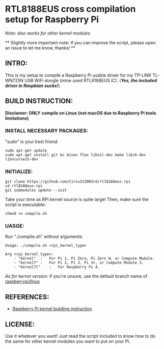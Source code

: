 # RTL8188EUS cross compilation setup for Raspberry Pi
_Note: also works for other kernel modules_

** Slightly more important note: if you can improve the script, please open an issue to let me know, thanks! **

## INTRO:
This is my setup to compile a Raspberry Pi usable driver for my TP-LINK TL-WN725N USB WiFi dongle (mine used RTL8188EUS IC). (***Yes, the included driver in Raspbian sucks!***)

## BUILD INSTRUCTION:

__Disclamer: ONLY compile on Linux (not macOS due to Raspberry Pi tools limitations)__

### INSTALL NECESSARY PACKAGES:

"sudo" is your best friend:

```
sudo apt-get update
sudo apt-get install git bc bison flex libssl-dev make libc6-dev libncurses5-dev
```

### INITIALIZE:

```
git clone https://github.com/Circu1tI0N3rd/rtl8188eus-rpi
cd rtl8188eus-rpi
git submodules update --init
```

Take your time as RPi kernel source is quite large!
Then, make sure the script is executable:

```
chmod +x compile.sh
```

### UASGE:

Run "./compile.sh" without arguments:

```
Usage: ./compile.sh <rpi_kernel_type>

Arg <rpi_kernel_type>:
    - "kernel"  :   For Pi 1, Pi Zero, Pi Zero W, or Compute Module.
    - "kernel7" :   For Pi 2, Pi 3, Pi 3+, or Compute Module 3.
    - "kernel7l"    :   For Raspberry Pi 4.
```

_As for kernel version:_ if you're unsure, use the default branch name of [raspberrypi/linux](https://github.com/raspberrypi/linux)

## REFERENCES:
- [Raspberry Pi kernel building instruction](https://www.raspberrypi.org/documentation/linux/kernel/building.md)

## LICENSE:
Use it whatever you want! Just read the script included to know how to do the same for other kernel modules you want to put on your Pi.